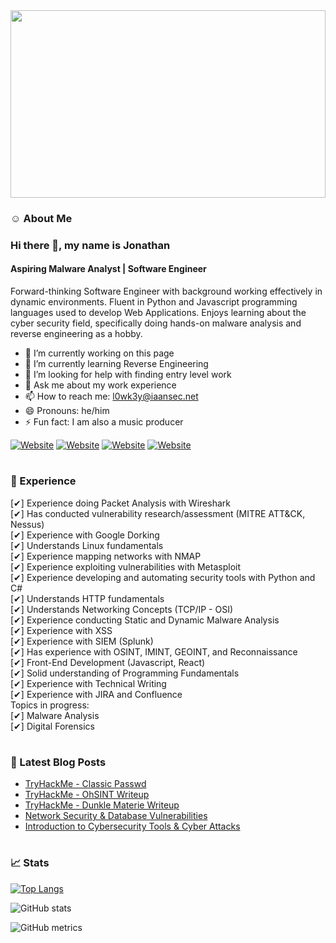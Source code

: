<img src="https://github.com/L0WK3Y-IAAN/L0WK3Y-IAAN/blob/main/ezgif.com-gif-maker.gif?raw=true" width=100% height=300>

### ☺ About Me

### Hi there 👋, my name is Jonathan
#### Aspiring Malware Analyst | Software Engineer
Forward-thinking Software Engineer with background working
effectively in dynamic environments. Fluent in Python and
Javascript programming languages used to develop Web
Applications. Enjoys learning about the cyber security field,
specifically doing hands-on malware analysis and reverse
engineering as a hobby.


- 🔭  I’m currently working on this page
- 🌱  I’m currently learning Reverse Engineering
- 🤔  I’m looking for help with finding entry level work
- 💬  Ask me about my work experience
- 📫  How to reach me: l0wk3y@iaansec.net
- 😄  Pronouns: he/him
- ⚡  Fun fact: I am also a music producer


[![Website](https://img.shields.io/website?label=IAANSec&style=for-the-badge&url=https%3A%2F%2Fiaansec.com&color=green)](https://iaansec.com) [![Website](https://img.shields.io/website?label=dev.to&style=for-the-badge&url=https%3A%2F%2Fdev.to/l0wk3y&color=orange)](https://dev.to/l0wk3y) [![Website](https://img.shields.io/website?label=GitHub&style=for-the-badge&url=https%3A%2F%2Fgithub.com/l0wk3y&color=yellow)](https://github.com/L0WK3Y-IAAN) [![Website](https://img.shields.io/website?label=LinkedIn&style=for-the-badge&url=https%3A%2F%2Flinkedin.com/in/l0wk3yiaansec&color=blue)](https://www.linkedin.com/in/l0wk3yiaansec)





#

### 💼 Experience
[✔]  Experience doing Packet Analysis with Wireshark
<br /> [✔]  Has conducted vulnerability research/assessment (MITRE ATT&CK, Nessus)
<br /> [✔]  Experience with Google Dorking
<br /> [✔]  Understands Linux fundamentals
<br /> [✔]  Experience mapping networks with NMAP
<br /> [✔]  Experience exploiting vulnerabilities with Metasploit
<br /> [✔]  Experience developing and automating security tools with Python and C#
<br /> [✔]  Understands HTTP fundamentals
<br /> [✔]  Understands Networking Concepts (TCP/IP - OSI)
<br /> [✔]  Experience conducting Static and Dynamic Malware Analysis
<br /> [✔]  Experience with XSS
<br /> [✔]  Experience with SIEM (Splunk)
<br /> [✔]  Has experience with OSINT, IMINT, GEOINT, and Reconnaissance
<br /> [✔]  Front-End Development (Javascript, React)
<br /> [✔]  Solid understanding of Programming Fundamentals
<br /> [✔]  Experience with Technical Writing
<br /> [✔]  Experience with JIRA and Confluence
<br /> Topics in progress:
<br /> [✔]  Malware Analysis
<br /> [✔]  Digital Forensics

#

### 📕  Latest Blog Posts
<!-- BLOG-POST-LIST:START -->
- [TryHackMe - Classic Passwd](https://dev.to/l0wk3y/tryhackme-classic-passwd-3c8f)
- [TryHackMe - OhSINT Writeup](https://dev.to/l0wk3y/tryhackme-ohsint-writeup-4e4b)
- [TryHackMe - Dunkle Materie Writeup](https://dev.to/l0wk3y/tryhackme-dunkle-materie-writeup-2chb)
- [Network Security &amp; Database Vulnerabilities](https://dev.to/l0wk3y/network-security-database-vulnerabilities-16jf)
- [Introduction to Cybersecurity Tools &amp; Cyber Attacks](https://dev.to/l0wk3y/introduction-to-cybersecurity-tools-cyber-attacks-43k3)
<!-- BLOG-POST-LIST:END -->

#

### 📈  Stats

[![Top Langs](https://github-readme-stats.vercel.app/api/top-langs/?username=L0WK3Y-IAAN)](https://github.com/anuraghazra/github-readme-stats)

![GitHub stats](https://github-readme-stats.vercel.app/api?username=L0WK3Y-IAAN&show_icons=true&count_private=true)  

![GitHub metrics](https://metrics.lecoq.io/L0WK3Y-IAAN)  

